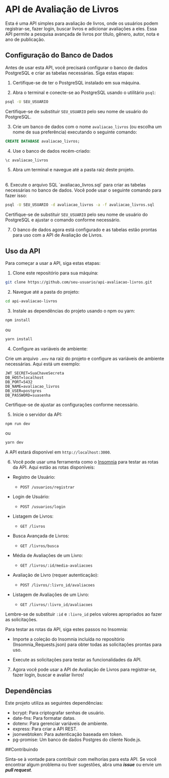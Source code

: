 # API de Avaliação de Livros

Esta é uma API simples para avaliação de livros, onde os usuários podem registrar-se, fazer login, buscar livros e adicionar avaliações a eles. Essa API permite a pesquisa avançada de livros por título, gênero, autor, nota e ano de publicação.

## Configuração do Banco de Dados

Antes de usar esta API, você precisará configurar o banco de dados PostgreSQL e criar as tabelas necessárias. Siga estas etapas:

1. Certifique-se de ter o PostgreSQL instalado em sua máquina.

2. Abra o terminal e conecte-se ao PostgreSQL usando o utilitário `psql`:

```bash
psql -U SEU_USUARIO
```

Certifique-se de substituir `SEU_USUARIO` pelo seu nome de usuário do PostgreSQL.

3. Crie um banco de dados com o nome `avaliacao_livros` (ou escolha um nome de sua preferência) executando o seguinte comando:

```sql
CREATE DATABASE avaliacao_livros;
```

4. Use o banco de dados recém-criado:

```sql
\c avaliacao_livros
```

5. Abra um terminal e navegue até a pasta raiz deste projeto.
<br>
6. Execute o arquivo SQL `avaliacao_livros.sql` para criar as tabelas necessárias no banco de dados. Você pode usar o seguinte comando para fazer isso:

```bash
psql -U SEU_USUARIO -d avaliacao_livros -a -f avaliacao_livros.sql
```
Certifique-se de substituir `SEU_USUARIO` pelo seu nome de usuário do PostgreSQL e ajustar o comando conforme necessário.

7. O banco de dados agora está configurado e as tabelas estão prontas para uso com a API de Avaliação de Livros.

## Uso da API

Para começar a usar a API, siga estas etapas:

1. Clone este repositório para sua máquina:

```bash
git clone https://github.com/seu-usuario/api-avaliacao-livros.git
```

2. Navegue até a pasta do projeto:

```bash
cd api-avaliacao-livros
```

3. Instale as dependências do projeto usando o npm ou yarn:

```bash
npm install
```

ou

```bash
yarn install
```

4. Configure as variáveis de ambiente:

Crie um arquivo `.env` na raiz do projeto e configure as variáveis de ambiente necessárias. Aqui está um exemplo:

```
JWT_SECRET=SuaChaveSecreta
DB_HOST=localhost
DB_PORT=5432
DB_NAME=avaliacao_livros
DB_USER=postgres
DB_PASSWORD=suasenha
```

Certifique-se de ajustar as configurações conforme necessário.

5. Inicie o servidor da API:

```bash
npm run dev
```

ou

```bash
yarn dev
```

A API estará disponível em `http://localhost:3000`.

6. Você pode usar uma ferramenta como o [Insomnia](https://insomnia.rest/) para testar as rotas da API. Aqui estão as rotas disponíveis:

- Registro de Usuário:
  - `POST /usuarios/registrar`

- Login de Usuário:
  - `POST /usuarios/login`

- Listagem de Livros:
  - `GET /livros`

- Busca Avançada de Livros:
  - `GET /livros/busca`

- Média de Avaliações de um Livro:
  - `GET /livros/:id/media-avaliacoes`

- Avaliação de Livro (requer autenticação):
  - `POST /livros/:livro_id/avaliacoes`

- Listagem de Avaliações de um Livro:
  - `GET /livros/:livro_id/avaliacoes`

Lembre-se de substituir `:id` e `:livro_id` pelos valores apropriados ao fazer as solicitações.


Para testar as rotas da API, siga estes passos no Insomnia:

- Importe a coleção do Insomnia incluída no repositório (Insomnia_Requests.json) para obter todas as solicitações prontas para uso.

- Execute as solicitações para testar as funcionalidades da API.


7. Agora você pode usar a API de Avaliação de Livros para registrar-se, fazer login, buscar e avaliar livros!

## Dependências

Este projeto utiliza as seguintes dependências:

- bcrypt: Para criptografar senhas de usuário.
- date-fns: Para formatar datas.
- dotenv: Para gerenciar variáveis de ambiente.
- express: Para criar a API REST.
- jsonwebtoken: Para autenticação baseada em token.
- pg-promise: Um banco de dados Postgres do cliente Node.js.

##Contribuindo

Sinta-se à vontade para contribuir com melhorias para esta API. Se você encontrar algum problema ou tiver sugestões, abra uma ***issue*** ou envie um ***pull request***.
